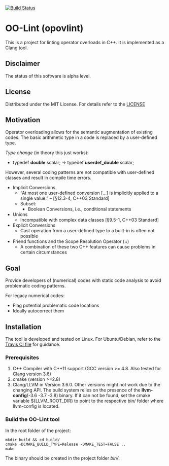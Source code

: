 [![Build Status](https://travis-ci.org/ahueck/opovlint.svg?branch=master)](https://travis-ci.org/ahueck/opovlint)

OO-Lint (opovlint)
===========

This is a project for linting operator overloads in C++. It is implemented as 
a Clang tool.


Disclaimer
------------

The status of this software is alpha level.


License
------------

Distributed under the MIT License. For details refer to the [LICENSE](LICENSE)


Motivation
------------

Operator overloading allows for the semantic augmentation of existing codes. 
The basic arithmetic type in a code is replaced by a user-defined type.

*Type change* (in theory this just works): 
- typedef **double** scalar; -> typedef **userdef_double** scalar;

However, several coding patterns are not compatible with user-defined classes 
and result in compile time errors.
- Implicit Conversions
    - “At most one user-defined conversion [...] is implicitly 
         applied to a single value.” –  [§12.3-4, C++03 Standard]
    - Subset: 
        - Boolean Conversions, i.e., conditional statements
- Unions
    - Incompatible with complex data classes [§9.5-1, C++03 Standard]
- Explicit Conversions
    - Cast operation from a user-defined type to a built-in is often not possible
- Friend functions and the Scope Resolution Operator (**::**)
    - A combination of these two C++ features can cause problems in certain circumstances


Goal
------------

Provide developers of (numerical) codes with static code analysis 
to avoid problematic coding patterns.

For legacy numerical codes:
- Flag potential problematic code locations
- Ideally autocorrect them


Installation 
------------

The tool is developed and tested on Linux. 
For Ubuntu/Debian, refer to the [Travis CI file](.travis.yml) for guidance.

### Prerequisites

1.  C++ Compiler with C++11 support (GCC version >= 4.8. Also tested for Clang version 3.6)
2.  cmake (version >=2.8)
3.  Clang/LLVM in Version 3.6.0. Other versions might not work due to the changing API.
    The build system relies on the presence of the **llvm-config**(-3.6 -3.7 -3.8) binary.
    If it can not be found, set the cmake variable ${LLVM_ROOT_DIR} to point to the 
    respective bin/ folder where llvm-config is located.

### Build the OO-Lint tool

In the root folder of the project:

    mkdir build && cd build/
    cmake -DCMAKE_BUILD_TYPE=Release -DMAKE_TEST=FALSE ..
    make

The binary should be created in the project folder *bin/*. 
